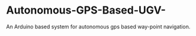 # Autonomous-GPS-Based-UGV-
An Arduino based system for autonomous gps based way-point navigation. 
